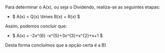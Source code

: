 Para determinar o A(x), ou seja o Dividendo, realiza-se as seguintes etapas: 

 - $ A(x) = Q(x) \times B(x) + R(x) $

 Assim, podemos concluir que: 

 - $  A(x) = -2x^{6} -x^{5}+3x^{3}+x^{2}+x+1 $ 


Desta forma concluímos que a opção certa é a B)  
